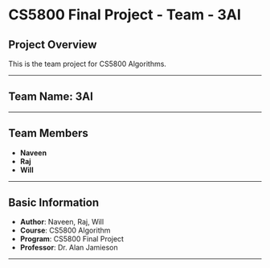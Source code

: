 # CS5800 Final Project - Team - 3AI

## Project Overview
This is the team project for CS5800 Algorithms.

---

## Team Name: 3AI

---

## Team Members
- **Naveen**
- **Raj**
- **Will**


---


## Basic Information
- **Author**: Naveen, Raj, Will
- **Course**: CS5800 Algorithm
- **Program**: CS5800 Final Project
- **Professor**: Dr. Alan Jamieson


---
